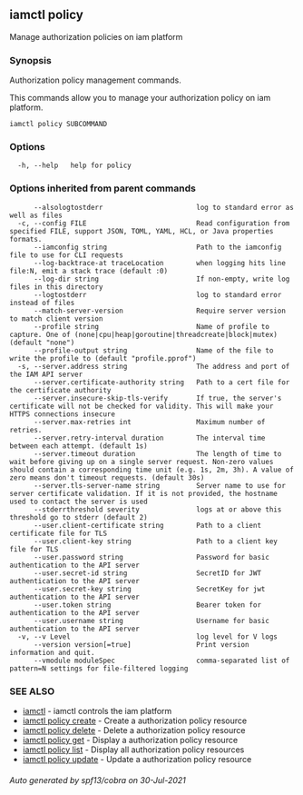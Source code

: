 ## iamctl policy

Manage authorization policies on iam platform

### Synopsis

Authorization policy management commands.

 This commands allow you to manage your authorization policy on iam platform.

```
iamctl policy SUBCOMMAND
```

### Options

```
  -h, --help   help for policy
```

### Options inherited from parent commands

```
      --alsologtostderr                       log to standard error as well as files
  -c, --config FILE                           Read configuration from specified FILE, support JSON, TOML, YAML, HCL, or Java properties formats.
      --iamconfig string                      Path to the iamconfig file to use for CLI requests
      --log-backtrace-at traceLocation        when logging hits line file:N, emit a stack trace (default :0)
      --log-dir string                        If non-empty, write log files in this directory
      --logtostderr                           log to standard error instead of files
      --match-server-version                  Require server version to match client version
      --profile string                        Name of profile to capture. One of (none|cpu|heap|goroutine|threadcreate|block|mutex) (default "none")
      --profile-output string                 Name of the file to write the profile to (default "profile.pprof")
  -s, --server.address string                 The address and port of the IAM API server
      --server.certificate-authority string   Path to a cert file for the certificate authority
      --server.insecure-skip-tls-verify       If true, the server's certificate will not be checked for validity. This will make your HTTPS connections insecure
      --server.max-retries int                Maximum number of retries.
      --server.retry-interval duration        The interval time between each attempt. (default 1s)
      --server.timeout duration               The length of time to wait before giving up on a single server request. Non-zero values should contain a corresponding time unit (e.g. 1s, 2m, 3h). A value of zero means don't timeout requests. (default 30s)
      --server.tls-server-name string         Server name to use for server certificate validation. If it is not provided, the hostname used to contact the server is used
      --stderrthreshold severity              logs at or above this threshold go to stderr (default 2)
      --user.client-certificate string        Path to a client certificate file for TLS
      --user.client-key string                Path to a client key file for TLS
      --user.password string                  Password for basic authentication to the API server
      --user.secret-id string                 SecretID for JWT authentication to the API server
      --user.secret-key string                SecretKey for jwt authentication to the API server
      --user.token string                     Bearer token for authentication to the API server
      --user.username string                  Username for basic authentication to the API server
  -v, --v Level                               log level for V logs
      --version version[=true]                Print version information and quit.
      --vmodule moduleSpec                    comma-separated list of pattern=N settings for file-filtered logging
```

### SEE ALSO

* [iamctl](iamctl.md)	 - iamctl controls the iam platform
* [iamctl policy create](iamctl_policy_create.md)	 - Create a authorization policy resource
* [iamctl policy delete](iamctl_policy_delete.md)	 - Delete a authorization policy resource
* [iamctl policy get](iamctl_policy_get.md)	 - Display a authorization policy resource
* [iamctl policy list](iamctl_policy_list.md)	 - Display all authorization policy resources
* [iamctl policy update](iamctl_policy_update.md)	 - Update a authorization policy resource

###### Auto generated by spf13/cobra on 30-Jul-2021
